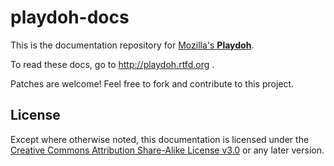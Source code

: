 playdoh-docs
============

This is the documentation repository for [Mozilla's **Playdoh**][gh-playdoh].

To read these docs, go to http://playdoh.rtfd.org .

Patches are welcome! Feel free to fork and contribute to this project.

[gh-playdoh]: https://github.com/mozilla/playdoh


License
-------
Except where otherwise noted, this documentation is licensed under the
[Creative Commons Attribution Share-Alike License v3.0][cc-by-sa] or any
later version.

[cc-by-sa]: http://creativecommons.org/licenses/by-sa/3.0/us/

